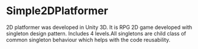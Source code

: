 # Simple2DPlatformer
2D platformer was developed in Unity 3D. It is RPG 2D game developed with singleton design pattern. Includes 4 levels.All singletons are child class of common singleton behaviour which helps with the code reusability.
